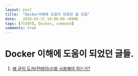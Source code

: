 ```yaml
---
layout: post
title:  "Docker이해에 도움이 되었던 글 모음"
date:   2020-03-31 10:00:00 +0900
tags: [가상환경, Docker, command]
comments: true
---
```


# Docker 이해에 도움이 되었던 글들.

1. [왜 굳이 도커(컨테이너)를 사용해야 하는가?](https://www.44bits.io/ko/post/why-should-i-use-docker-container)
